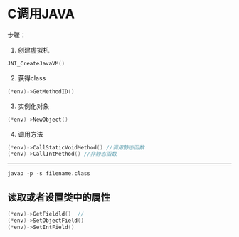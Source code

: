 # C调用JAVA

步骤：
1. 创建虚拟机  
```c
JNI_CreateJavaVM()
```
2. 获得class  
```c
(*env)->GetMethodID()
```

3. 实例化对象  
```c
(*env)->NewObject()
```

4. 调用方法  
```c  
(*env)->CallStaticVoidMethod() //调用静态函数  
(*env)->CallIntMethod() //非静态函数
```

----
```
javap -p -s filename.class
```

## 读取或者设置类中的属性

```c
(*env)->GetFieldld()  //  
(*env)->SetObjectField()
(*env)->SetIntField()
```
